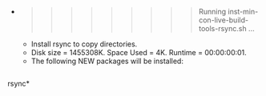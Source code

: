 * >>>>>>>>> Running inst-min-con-live-build-tools-rsync.sh ...
  * Install rsync to copy directories.
  * Disk size = 1455308K. Space Used = 4K. Runtime = 00:00:00:01.
  * The following NEW packages will be installed:
  ```bash
rsync*
  ```
